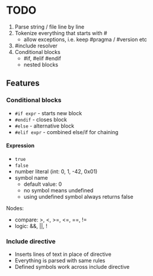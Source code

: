 # TODO

1. Parse string / file line by line
2. Tokenize everything that starts with # 
   * allow exceptions, i.e. keep #pragma / #version etc
3. #include resolver
4. Conditional blocks
   * #if, #elif #endif
   * nested blocks

## Features

### Conditional blocks

- `#if expr` - starts new block
- `#endif` - closes block
- `#else` - alternative block
- `#elif expr` - combined else/if for chaining

#### Expression

- `true`
- `false`
- number literal (int: 0, 1, -42, 0x01)
- symbol name
  - default value: 0
  - no symbol means undefined
  - using undefined symbol always returns false

Nodes:
- compare: >, <, >=, <=, ==, !=
- logic: &&, ||, !

### Include directive

- Inserts lines of text in place of directive
- Everything is parsed with same rules
- Defined symbols work across include directive